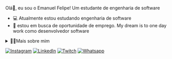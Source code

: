 
<p>
 Olá👋, eu sou o Emanuel Felipe!  Um estudante de engenharia de software

- 💻 Atualmente estou estudando engenharia de software
- 🔎 estou em busca de oportunidade de emprego. My dream is to one day work como desenvolvedor software
</p>

<!-- Dropdown -->
<details>
  <summary>👨‍💻Mais sobre mim</summary>

  - 💬 Tenho 21 anos e atualmente moro no Brasil. Estou me dedicando aos estudos de front-end e back-end, ao mesmo tempo que estou aprendendo alemão. Estou no início da minha jornada profissional na área de programação e tenho o objetivo de oferecer sempre o meu melhor em cada dia.
    
  - ⚡Tenho uma paixão pela leitura, que se estende desde bons livros até mangás e quadrinhos, e também adoro assistir filmes e jogar. Para mim, nossos interesses pessoais não são apenas fontes de entretenimento, mas também ferramentas essenciais para uma compreensão mais ampla do mundo e para encontrar soluções criativas para os desafios que enfrentamos.
</details>

<!-- Links -->
[![Instagram](https://img.shields.io/badge/Instagram-E4405F?style=for-the-badge&logo=instagram&logoColor=white)](https://www.instagram.com/emanuel.adventure/)
[![LinkedIn](https://img.shields.io/badge/LinkedIn-0077B5?style=for-the-badge&logo=linkedin&logoColor=white)](https://www.linkedin.com/in/emanuel-felipe-40542a235/)
[![Twitch](https://img.shields.io/badge/Twitch-9146FF?style=for-the-badge&logo=twitch&logoColor=white)](https://www.twitch.tv/piratalobo/about)
[![Whatsapp](https://img.shields.io/badge/WhatsApp-25D366?style=for-the-badge&logo=whatsapp&logoColor=white)](https://wa.me/63992329304?text=Ol%C3%A1%2C%20Emanuel!%20Espero%20que%20esteja%20tudo%20bem%20contigo.%20Voc%C3%AA%20est%C3%A1%20dispon%C3%ADvel%20para%20conversar%3F)
